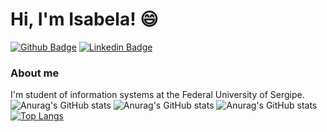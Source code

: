 # Hi, I'm Isabela! 😄

[![Github Badge](https://img.shields.io/badge/-Github-000?style=flat-square&logo=Github&logoColor=white&link=https://github.com/Gondrai)](https://github.com/Gondrai)
[![Linkedin Badge](https://img.shields.io/badge/-LinkedIn-blue?style=flat-square&logo=Linkedin&logoColor=white&link=https://www.linkedin.com/in/isabela-de-gondra-6583b2191/)](https://www.linkedin.com/in/isabela-de-gondra-6583b2191/)

### About me
I'm student of information systems at the Federal University of Sergipe.
![Anurag's GitHub stats](https://github-readme-stats.vercel.app/api?username=Gondrai&count_private=true)
![Anurag's GitHub stats](https://github-readme-stats.vercel.app/api?username=Gondrai&show_icons=true)
![Anurag's GitHub stats](https://github-readme-stats.vercel.app/api?username=Gondrai&show_icons=true&theme=tokyonight)
[![Top Langs](https://github-readme-stats.vercel.app/api/top-langs/?username=Gondrai&layout=compact)](https://github.com/anuraghazra/github-readme-stats)

